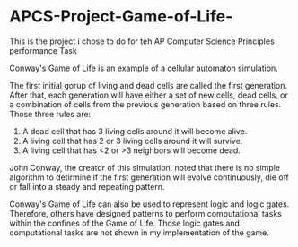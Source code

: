 # APCS-Project-Game-of-Life-

This is the project i chose to do for teh AP Computer Science Principles performance Task

Conway's Game of Life is an example of a cellular automaton simulation.

The first initial gorup of living and dead cells are called the first generation. After that, each generation will have either a set of new cells, dead cells, 
or a combination of cells from the previous generation based on three rules. Those three rules are: 

1. A dead cell that has 3 living cells around it will become alive. 
2. A living cell that has 2 or 3 living cells around it will survive.
3. A living cell that has <2 or >3 neighbors will become dead.

John Conway, the creator of this simulation, noted that there is no simple algorithm to detirmine if the first generation will evolve continuously, die off or 
fall into a steady and repeating pattern. 

Conway's Game of Life can also be used to represent logic and logic gates. Therefore, others have designed patterns to perform computational tasks 
within the confines of the Game of Life. Those logic gates and computational tasks are not shown in my implementation of the game.
